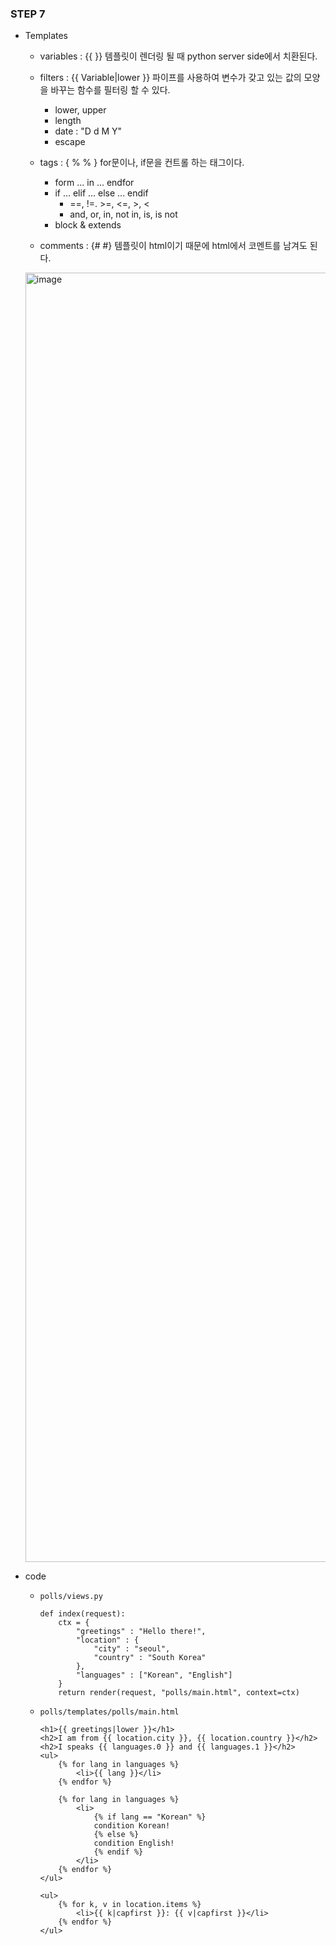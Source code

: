 ### STEP 7

- Templates
    - variables : {{ <variable> }} 템플릿이 렌더링 될 때 python server side에서 치환된다. 

    - filters : {{ Variable|lower }} 파이프를 사용하여 변수가 갖고 있는 값의  모양을 바꾸는 함수를 필터링 할 수 있다.
        - lower, upper
        - length
        - date : "D d M Y"
        - escape


    - tags : { % <Command> % } for문이나, if문을 컨트롤 하는 태그이다.
        - form ... in ... endfor
        - if ... elif ... else ... endif
            - ==, !=. >=, <=, >, <
            - and, or, in, not in, is, is not 
        - block & extends

    - comments : {# <Comments> #} 템플릿이 html이기 때문에 html에서 코멘트를 남겨도 된다.


    <img width="2063" alt="image" src="https://user-images.githubusercontent.com/118493627/215973985-ebceaf0f-cf6e-46e4-893e-04fcced0fb81.png">

- code
    - `polls/views.py`
        ```
        def index(request):
            ctx = {
                "greetings" : "Hello there!",
                "location" : {
                    "city" : "seoul",
                    "country" : "South Korea"
                },
                "languages" : ["Korean", "English"]
            }
            return render(request, "polls/main.html", context=ctx)
        ```

    - `polls/templates/polls/main.html`
        ```
        <h1>{{ greetings|lower }}</h1>
        <h2>I am from {{ location.city }}, {{ location.country }}</h2>
        <h2>I speaks {{ languages.0 }} and {{ languages.1 }}</h2>
        <ul>
            {% for lang in languages %}
                <li>{{ lang }}</li>
            {% endfor %}
            
            {% for lang in languages %}
                <li>
                    {% if lang == "Korean" %}
                    condition Korean!
                    {% else %}
                    condition English!
                    {% endif %}
                </li>
            {% endfor %}
        </ul>

        <ul>
            {% for k, v in location.items %}
                <li>{{ k|capfirst }}: {{ v|capfirst }}</li>
            {% endfor %}
        </ul>
        ```

